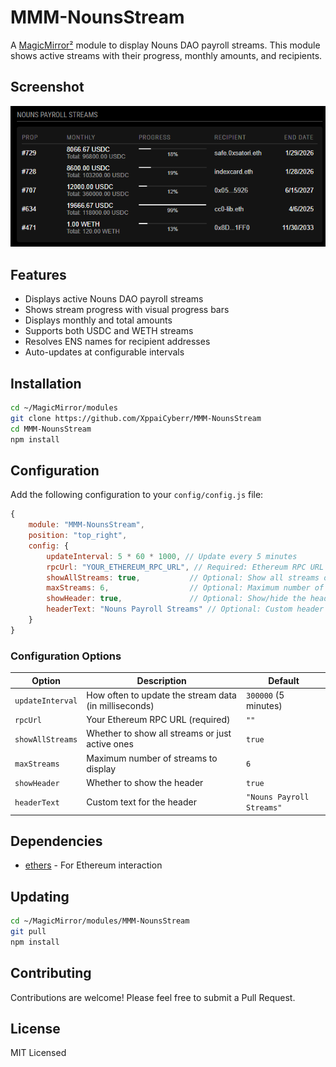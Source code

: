 # MMM-NounsStream

A [MagicMirror²](https://github.com/MichMich/MagicMirror) module to display Nouns DAO payroll streams. This module shows active streams with their progress, monthly amounts, and recipients.

## Screenshot
![MMM-NounsStream Screenshot](screenshot.png)

## Features
- Displays active Nouns DAO payroll streams
- Shows stream progress with visual progress bars
- Displays monthly and total amounts
- Supports both USDC and WETH streams
- Resolves ENS names for recipient addresses
- Auto-updates at configurable intervals

## Installation

```bash
cd ~/MagicMirror/modules
git clone https://github.com/XppaiCyberr/MMM-NounsStream
cd MMM-NounsStream
npm install
```

## Configuration

Add the following configuration to your `config/config.js` file:

```javascript
{
    module: "MMM-NounsStream",
    position: "top_right",
    config: {
        updateInterval: 5 * 60 * 1000, // Update every 5 minutes
        rpcUrl: "YOUR_ETHEREUM_RPC_URL", // Required: Ethereum RPC URL
        showAllStreams: true,           // Optional: Show all streams or just active ones
        maxStreams: 6,                  // Optional: Maximum number of streams to display
        showHeader: true,               // Optional: Show/hide the header
        headerText: "Nouns Payroll Streams" // Optional: Custom header text
    }
}
```

### Configuration Options

| Option | Description | Default |
|--------|-------------|---------|
| `updateInterval` | How often to update the stream data (in milliseconds) | `300000` (5 minutes) |
| `rpcUrl` | Your Ethereum RPC URL (required) | `""` |
| `showAllStreams` | Whether to show all streams or just active ones | `true` |
| `maxStreams` | Maximum number of streams to display | `6` |
| `showHeader` | Whether to show the header | `true` |
| `headerText` | Custom text for the header | `"Nouns Payroll Streams"` |

## Dependencies
- [ethers](https://docs.ethers.org/v6/) - For Ethereum interaction

## Updating

```bash
cd ~/MagicMirror/modules/MMM-NounsStream
git pull
npm install
```

## Contributing
Contributions are welcome! Please feel free to submit a Pull Request.

## License
MIT Licensed 